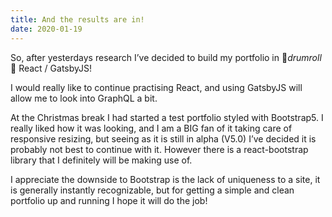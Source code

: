 ```yaml
---
title: And the results are in!
date: 2020-01-19
---
```


So, after yesterdays research I’ve decided to build my portfolio in 🥁*drumroll*🥁  React / GatsbyJS!

I would really like to continue practising React, and using GatsbyJS will allow me to look into GraphQL a bit.

At the Christmas break I had started a test portfolio styled with Bootstrap5. I really liked how it was looking, and I am a BIG fan of it taking care of responsive resizing, but seeing as it is still in alpha (V5.0) I’ve decided it is probably not best to continue with it.  However there is a react-bootstrap library that I definitely will be making use of. 

I appreciate the downside to Bootstrap is the lack of uniqueness to a site, it is generally instantly recognizable, but for getting a simple and clean portfolio up and running I hope it will do the job!

